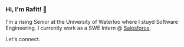 ### Hi, I'm Rafit! 👋

I'm a rising Senior at the University of Waterloo where I stuyd Software Engineering.
I currently work as a SWE Intern @ [Salesforce](https://github.com/salesforce).

Let's connect. 
